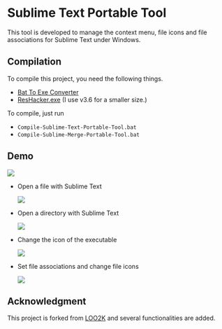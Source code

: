 # Sublime Text Portable Tool

This tool is developed to manage the context menu, file icons and file associations for Sublime Text under Windows.


## Compilation

To compile this project, you need the following things.

- [Bat To Exe Converter](http://www.f2ko.de/en/b2e.php)
- [ResHacker.exe](http://www.angusj.com/resourcehacker) (I use v3.6 for a smaller size.)

To compile, just run

- `Compile-Sublime-Text-Portable-Tool.bat`
- `Compile-Sublime-Merge-Portable-Tool.bat`


## Demo

![](https://raw.githubusercontent.com/jfcherng/Sublime-Text-Portable-Tool/gh-pages/images/stTool.png)

- Open a file with Sublime Text

  ![](https://raw.githubusercontent.com/jfcherng/Sublime-Text-Portable-Tool/gh-pages/images/file.png)

- Open a directory with Sublime Text

  ![](https://raw.githubusercontent.com/jfcherng/Sublime-Text-Portable-Tool/gh-pages/images/dir.png)

- Change the icon of the executable

  ![](https://raw.githubusercontent.com/jfcherng/Sublime-Text-Portable-Tool/gh-pages/images/change_exe_icon.png)

- Set file associations and change file icons

  ![](https://raw.githubusercontent.com/jfcherng/Sublime-Text-Portable-Tool/gh-pages/images/change_file_icon.png)


## Acknowledgment

This project is forked from [LOO2K](https://github.com/loo2k/Sublime-Text-Portable-Tool) and several functionalities are added.
